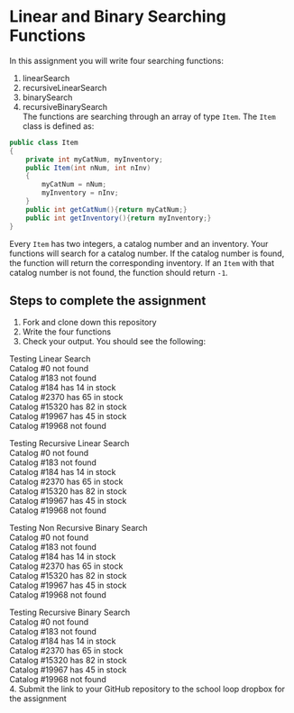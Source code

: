 Linear and Binary Searching Functions
==================

In this assignment you will write four searching functions:  
1. linearSearch  
2. recursiveLinearSearch   
3. binarySearch   
4. recursiveBinarySearch  
The functions are searching through an array of type `Item`. The `Item` class is defined as:
```Java
public class Item
{
    private int myCatNum, myInventory;
    public Item(int nNum, int nInv)
    {
        myCatNum = nNum;
        myInventory = nInv;
    }
    public int getCatNum(){return myCatNum;}
    public int getInventory(){return myInventory;}
}
```
Every `Item` has two integers, a catalog number and an inventory. Your functions will search for a catalog number. If the catalog number is found, the function will return the corresponding inventory. If an `Item` with that catalog number is not found, the function should return `-1`.   

Steps to complete the assignment
--------------------
1. Fork and clone down this repository
2. Write the four functions
3. Check your output. You should see the following:   
   
Testing Linear Search   
Catalog #0 not found   
Catalog #183 not found   
Catalog #184 has 14 in stock   
Catalog #2370 has 65 in stock   
Catalog #15320 has 82 in stock   
Catalog #19967 has 45 in stock   
Catalog #19968 not found   

Testing Recursive Linear Search   
Catalog #0 not found   
Catalog #183 not found   
Catalog #184 has 14 in stock   
Catalog #2370 has 65 in stock   
Catalog #15320 has 82 in stock   
Catalog #19967 has 45 in stock   
Catalog #19968 not found   

Testing Non Recursive Binary Search   
Catalog #0 not found   
Catalog #183 not found   
Catalog #184 has 14 in stock   
Catalog #2370 has 65 in stock   
Catalog #15320 has 82 in stock   
Catalog #19967 has 45 in stock   
Catalog #19968 not found   
   
Testing Recursive Binary Search   
Catalog #0 not found   
Catalog #183 not found   
Catalog #184 has 14 in stock   
Catalog #2370 has 65 in stock   
Catalog #15320 has 82 in stock   
Catalog #19967 has 45 in stock   
Catalog #19968 not found   
4. Submit the link to your GitHub repository to the school loop dropbox for the assignment

